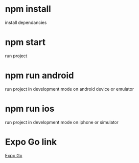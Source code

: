 # npm install
install dependancies

# npm start
run project

# npm run android
run project in development mode on android device or emulator

# npm run ios
run project in development mode on iphone or simulator

# Expo Go link
[Expo Go](https://expo.io/@dntambe/projects/expo-explore)